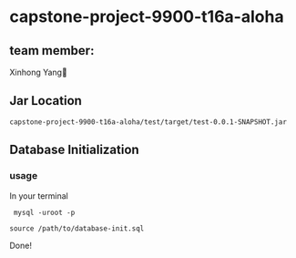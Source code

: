 # capstone-project-9900-t16a-aloha

## team member:
Xinhong Yang🤞  

## Jar Location

`capstone-project-9900-t16a-aloha/test/target/test-0.0.1-SNAPSHOT.jar`

## Database Initialization 

### usage

In your terminal

` mysql -uroot -p`

`source /path/to/database-init.sql`

Done! 

### 

